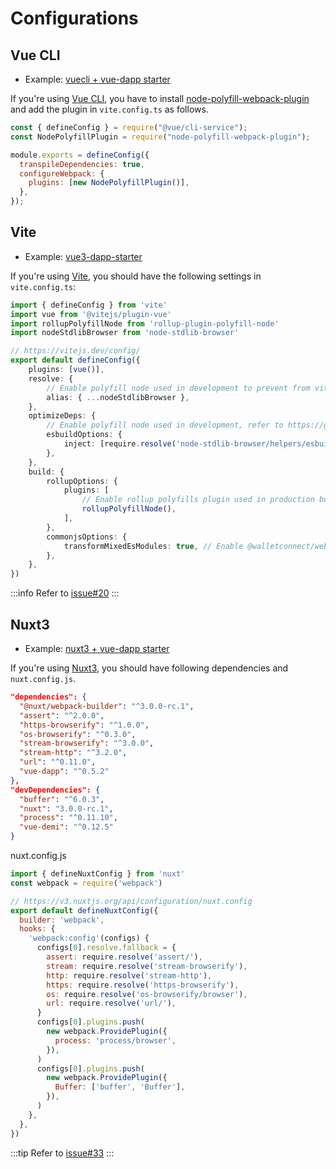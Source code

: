 # Configurations

## Vue CLI

- Example: [vuecli + vue-dapp starter](https://github.com/chnejohnson/vue3-dapp-starter/tree/vuecli)

If you're using [Vue CLI](https://cli.vuejs.org/guide/creating-a-project.html), you have to install [node-polyfill-webpack-plugin](https://www.npmjs.com/package/node-polyfill-webpack-plugin) and add the plugin in `vite.config.ts` as follows.

```js
const { defineConfig } = require("@vue/cli-service");
const NodePolyfillPlugin = require("node-polyfill-webpack-plugin");

module.exports = defineConfig({
  transpileDependencies: true,
  configureWebpack: {
    plugins: [new NodePolyfillPlugin()],
  },
});
```

## Vite

- Example: [vue3-dapp-starter](https://github.com/chnejohnson/vue3-dapp-starter)

If you're using [Vite](https://vitejs.dev/), you should have the following settings in `vite.config.ts`:


```ts
import { defineConfig } from 'vite'
import vue from '@vitejs/plugin-vue'
import rollupPolyfillNode from 'rollup-plugin-polyfill-node'
import nodeStdlibBrowser from 'node-stdlib-browser'

// https://vitejs.dev/config/
export default defineConfig({
	plugins: [vue()],
	resolve: {
		// Enable polyfill node used in development to prevent from vite's browser compatibility warning
		alias: { ...nodeStdlibBrowser },
	},
	optimizeDeps: {
		// Enable polyfill node used in development, refer to https://github.com/sodatea/vite-plugin-node-stdlib-browser/blob/b17f417597c313ecd52c3e420ba8fc33bcbdae20/index.cjs#L17
		esbuildOptions: {
			inject: [require.resolve('node-stdlib-browser/helpers/esbuild/shim')],
		},
	},
	build: {
		rollupOptions: {
			plugins: [
				// Enable rollup polyfills plugin used in production bundling, refer to https://stackoverflow.com/a/72440811/10752354
				rollupPolyfillNode(),
			],
		},
		commonjsOptions: {
			transformMixedEsModules: true, // Enable @walletconnect/web3-provider which has some code in CommonJS
		},
	},
})
```

:::info
Refer to [issue#20](https://github.com/chnejohnson/vue-dapp/issues/20)
:::

## Nuxt3

- Example: [nuxt3 + vue-dapp starter](https://github.com/chnejohnson/vue3-dapp-starter/tree/nuxt3)

If you're using [Nuxt3](https://v3.nuxtjs.org/), you should have following dependencies and `nuxt.config.js`.

```json
"dependencies": {
  "@nuxt/webpack-builder": "^3.0.0-rc.1",
  "assert": "^2.0.0",
  "https-browserify": "^1.0.0",
  "os-browserify": "^0.3.0",
  "stream-browserify": "^3.0.0",
  "stream-http": "^3.2.0",
  "url": "^0.11.0",
  "vue-dapp": "^0.5.2"
},
"devDependencies": {
  "buffer": "^6.0.3",
  "nuxt": "3.0.0-rc.1",
  "process": "^0.11.10",
  "vue-demi": "^0.12.5"
}
```

nuxt.config.js

```js
import { defineNuxtConfig } from 'nuxt'
const webpack = require('webpack')

// https://v3.nuxtjs.org/api/configuration/nuxt.config
export default defineNuxtConfig({
  builder: 'webpack',
  hooks: {
    'webpack:config'(configs) {
      configs[0].resolve.fallback = {
        assert: require.resolve('assert/'),
        stream: require.resolve('stream-browserify'),
        http: require.resolve('stream-http'),
        https: require.resolve('https-browserify'),
        os: require.resolve('os-browserify/browser'),
        url: require.resolve('url/'),
      }
      configs[0].plugins.push(
        new webpack.ProvidePlugin({
          process: 'process/browser',
        }),
      )
      configs[0].plugins.push(
        new webpack.ProvidePlugin({
          Buffer: ['buffer', 'Buffer'],
        }),
      )
    },
  },
})

```

:::tip
Refer to [issue#33](https://github.com/chnejohnson/vue-dapp/issues/33)
:::

